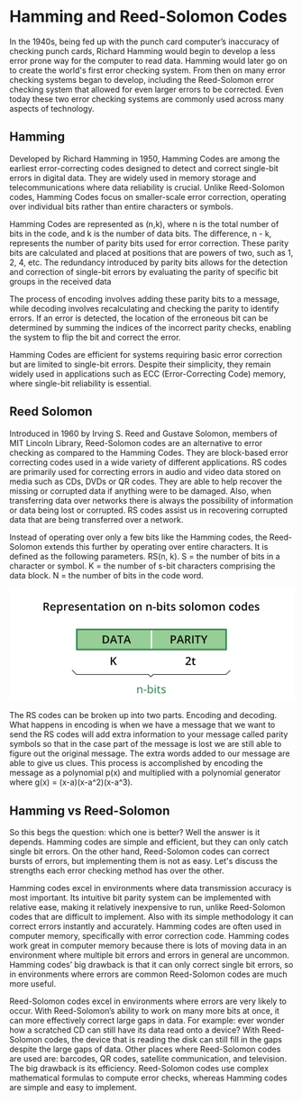 # Hamming and Reed-Solomon Codes 

In the 1940s, being fed up with the punch card computer’s inaccuracy of checking punch cards, Richard Hamming would begin to develop a less error prone way for the computer to read data. Hamming would later go on to create the world's first error checking system. From then on many error checking systems began to develop, including the Reed-Solomon error checking system that allowed for even larger errors to be corrected. Even today these two error checking systems are commonly used across many aspects of technology.

## Hamming

Developed by Richard Hamming in 1950, Hamming Codes are among the earliest error-correcting codes designed to detect and correct single-bit errors in digital data. They are widely used in memory storage and telecommunications where data reliability is crucial. Unlike Reed-Solomon codes, Hamming Codes focus on smaller-scale error correction, operating over individual bits rather than entire characters or symbols.

Hamming Codes are represented as (n,k), where n is the total number of bits in the code, and k is the number of data bits. The difference, n - k, represents the number of parity bits used for error correction. These parity bits are calculated and placed at positions that are powers of two, such as 1, 2, 4, etc. The redundancy introduced by parity bits allows for the detection and correction of single-bit errors by evaluating the parity of specific bit groups in the received data

The process of encoding involves adding these parity bits to a message, while decoding involves recalculating and checking the parity to identify errors. If an error is detected, the location of the erroneous bit can be determined by summing the indices of the incorrect parity checks, enabling the system to flip the bit and correct the error.

Hamming Codes are efficient for systems requiring basic error correction but are limited to single-bit errors. Despite their simplicity, they remain widely used in applications such as ECC (Error-Correcting Code) memory, where single-bit reliability is essential.


## Reed Solomon

Introduced in 1960 by Irving S. Reed and Gustave Solomon, members of MIT Lincoln Library, Reed-Solomon codes are an alternative to error checking as compared to the Hamming Codes. They are block-based error correcting codes used in a wide variety of different applications. RS codes are primarily used for correcting errors in audio and video data stored on media such as CDs, DVDs or QR codes. They are able to help recover the missing or corrupted data if anything were to be damaged. Also, when transferring data over networks there is always the possibility of information or data being lost or corrupted. RS codes assist us in recovering corrupted data that are being transferred over a network. 

Instead of operating over only a few bits like the Hamming codes, the Reed-Solomon extends this further by operating over entire characters. It is defined as the following parameters. 
RS(n, k). S = the number of bits in a character or symbol. K = the number of s-bit characters comprising the data block. N = the number of bits in the code word. 

![alt text](https://github.com/ejnorman/CSB330-2025-MELT/blob/main/Week%201/Solomon%20codes.png)

The RS codes can be broken up into two parts. Encoding and decoding. What happens in encoding is when we have a message that we want to send the RS codes will add extra information to your message called parity symbols so that in the case part of the message is lost we are still able to figure out the original message. The extra words added to our message are able to give us clues. This process is accomplished by encoding the message as a polynomial p(x) and multiplied with a polynomial generator where g(x) = (x-a)(x-a^2)(x-a^3).

## Hamming vs Reed-Solomon

So this begs the question: which one is better? Well the answer is it depends. Hamming codes are simple and efficient, but they can only catch single bit errors. On the other hand, Reed-Solomon codes can correct bursts of errors, but implementing them is not as easy. Let's discuss the strengths each error checking method has over the other.

Hamming codes excel in environments where data transmission accuracy is most important. Its intuitive bit parity system can be implemented with relative ease, making it relatively inexpensive to run, unlike Reed-Solomon codes that are difficult to implement. Also with its simple methodology it can correct errors instantly and accurately. Hamming codes are often used in computer memory, specifically with error correction code. Hamming codes work great in computer memory because there is lots of moving data in an environment where multiple bit errors and errors in general are uncommon. Hamming codes’ big drawback is that it can only correct single bit errors, so in environments where errors are common Reed-Solomon codes are much more useful.

Reed-Solomon codes excel in environments where errors are very likely to occur. With Reed-Solomon’s ability to work on many more bits at once, it can more effectively correct large gaps in data. For example: ever wonder how a scratched CD can still have its data read onto a device? With Reed-Solomon codes, the device that is reading the disk can still fill in the gaps despite the large gaps of data. Other places where Reed-Solomon codes are used are: barcodes, QR codes, satellite communication, and television. The big drawback is its efficiency. Reed-Solomon codes use complex mathematical formulas to compute error checks, whereas Hamming codes are simple and easy to implement.



